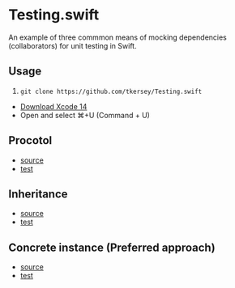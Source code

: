 # Testing.swift

An example of three commmon means of mocking dependencies (collaborators) for unit testing in Swift.

## Usage
1. `git clone https://github.com/tkersey/Testing.swift`
* [Download Xcode 14](https://developer.apple.com/xcode)
* Open and select ⌘+U (Command + U)

## Procotol
* [source](https://github.com/tkersey/Testing.swift/blob/main/Sources/Protocol/HTTPClient.swift)
* [test](https://github.com/tkersey/Testing.swift/blob/main/Tests/ProtocolTests/ServiceTests.swift)

## Inheritance
* [source](https://github.com/tkersey/Testing.swift/blob/main/Sources/Inheritance/HTTPClient.swift)
* [test](https://github.com/tkersey/Testing.swift/blob/main/Tests/InheritanceTests/ServiceTests.swift)

## Concrete instance (**Preferred approach**)
* [source](https://github.com/tkersey/Testing.swift/blob/main/Sources/Instance/HTTPClient.swift)
* [test](https://github.com/tkersey/Testing.swift/blob/main/Tests/InstanceTests/ServiceTests.swift)
